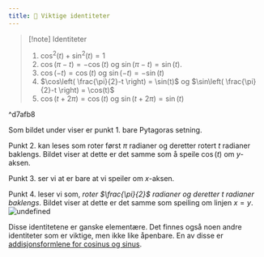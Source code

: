 ```yaml
---
title: 📄 Viktige identiteter
---
```

> [!note] Identiteter
> 1. $\cos^2(t)+\sin^2(t) = 1$
> 2. $\cos(\pi - t) = -\cos(t)$ og $\sin(\pi-t) = \sin(t)$.
> 3. $\cos(-t) = \cos(t)$ og $\sin(-t) = -\sin(t)$
> 4. $\cos\left( \frac{\pi}{2}-t \right) = \sin(t)$ og $\sin\left( \frac{\pi}{2}-t \right) = \cos(t)$
> 5. $\cos(t+2\pi) = \cos(t)$ og $\sin(t+2\pi) = \sin(t)$

^d7afb8

Som bildet under viser er punkt 1. bare Pytagoras setning.

Punkt  2. kan leses som roter først $\pi$ radianer og deretter rotert $t$ radianer baklengs. Bildet viser at dette er det samme som å speile $\cos(t)$ om $y$-aksen.

Punkt 3. ser vi at er bare at vi speiler om $x$-aksen.

Punkt 4. leser vi som, *roter $\frac{\pi}{2}$ radianer og deretter $t$ radianer baklengs*. Bildet viser at dette er det samme som speiling om linjen $x=y$. 
![undefined](Files/shapes%20at%2024-08-22%2012.26.52.svg)

Disse identitetene er ganske elementære. Det finnes også noen andre identiteter som er viktige, men ikke like åpenbare. En av disse er [addisjonsformlene for cosinus og sinus](Kapittel%200%20-%20innledende%20kapittel/7.5%20Addisjonsformlene%20for%20cosinus%20og%20sinus.md).
